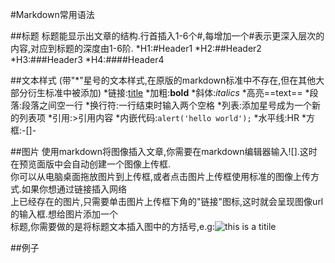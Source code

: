 #Markdown常用语法

##标题
  标题能显示出文章的结构.行首插入1-6个#,每增加一个#表示更深入层次的内容,对应到标题的深度由1-6阶.
  *H1:#Header1
  *H2:##Header2
  *H3:###Header3
  *H4:####Header4

##文本样式
    (带"*"星号的文本样式,在原版的markdown标准中不存在,但在其他大部分衍生标准中被添加)
    *链接:[title](URL)
    *加粗:**bold**
    *斜体:*italics*
    *高亮==text==
    *段落:段落之间空一行
    *换行符:一行结束时输入两个空格
    *列表:添加星号成为一个新的列表项
    *引用:>引用内容
    *内嵌代码:`alert('hello world');`
    *水平线:HR
    *方框:-[]-

##图片
    使用markdown将图像插入文章,你需要在markdown编辑器输入![].这时在预览面版中会自动创建一个图像上传框.  
    你可以从电脑桌面拖放图片到上传框,或者点击图片上传框使用标准的图像上传方式.如果你想通过链接插入网络  
    上已经存在的图片,只需要单击图片上传框下角的"链接"图标,这时就会呈现图像url的输入框.想给图片添加一个  
    标题,你需要做的是将标题文本插入图中的方括号,e.g:![this is a titile](http://kkkkk.png)

##例子

